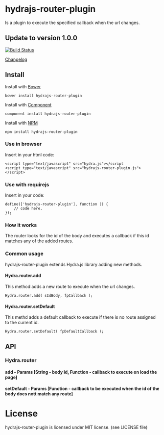 # hydrajs-router-plugin

Is a plugin to execute the specified callback when the url changes.

## Update to version 1.0.0

[![Build Status](https://travis-ci.org/HydraJS/hydrajs-router-plugin.png)](https://travis-ci.org/HydraJS/hydrajs-router-plugin)

[Changelog](https://raw.github.com/HydraJS/hydrajs-router-plugin/master/changelog.txt)

## Install

Install with [Bower](http://bower.io)

    bower install hydrajs-router-plugin

Install with [Component](http://component.io)

    component install hydrajs-router-plugin

Install with [NPM](http://npmjs.org)

    npm install hydrajs-router-plugin

### Use in browser

Insert in your html code:

	<script type="text/javascript" src="hydra.js"></script
	<script type="text/javascript" src="hydrajs-router-plugin.js"></script>

### Use with requirejs

Insert in your code:

    define(['hydrajs-router-plugin'], function () {
        // code here.
    });

### How it works

The router looks for the id of the body and executes a callback if this id matches any of the added routes.

### Common usage

hydrajs-router-plugin extends Hydra.js library adding new methods.

#### Hydra.router.add

This method adds a new route to execute when the url changes.

    Hydra.router.add( sIdBody, fpCallback );

#### Hydra.router.setDefault

This methd adds a default callback to execute if there is no route assigned to the current id.

    Hydra.router.setDefault( fpDefaultCallback );

## API
### Hydra.router
#### add - Params [String - body id, Function - callback to execute on load the page]
#### setDefault - Params [Function - callback to be executed when the id of the body does nott match any route]

# License
hydrajs-router-plugin is licensed under MIT license. (see LICENSE file)